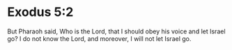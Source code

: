 # Exodus 5:2

But Pharaoh said, Who is the Lord, that I should obey his voice and let Israel go? I do not know the Lord, and moreover, I will not let Israel go.
